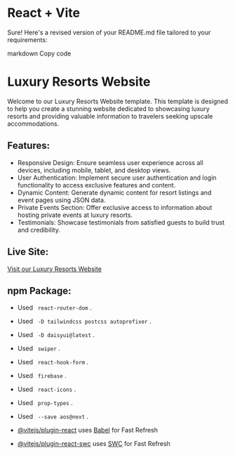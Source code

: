 # React + Vite


Sure! Here's a revised version of your README.md file tailored to your requirements:

markdown
Copy code
# Luxury Resorts Website

Welcome to our Luxury Resorts Website template. This template is designed to help you create a stunning website dedicated to showcasing luxury resorts and providing valuable information to travelers seeking upscale accommodations.

## Features:
- Responsive Design: Ensure seamless user experience across all devices, including mobile, tablet, and desktop views.
- User Authentication: Implement secure user authentication and login functionality to access exclusive features and content.
- Dynamic Content: Generate dynamic content for resort listings and event pages using JSON data.
- Private Events Section: Offer exclusive access to information about hosting private events at luxury resorts.
- Testimonials: Showcase testimonials from satisfied guests to build trust and credibility.

## Live Site:
[Visit our Luxury Resorts Website](https://real-estate-auth-d3baf.web.app)

##  npm Package:
- Used ` react-router-dom` .
- Used ` -D tailwindcss postcss autoprefixer` .
- Used ` -D daisyui@latest` .
- Used ` swiper` .
- Used ` react-hook-form` .
- Used ` firebase` .
- Used ` react-icons` .
- Used ` prop-types` .
- Used ` --save aos@next` .


- [@vitejs/plugin-react](https://github.com/vitejs/vite-plugin-react/blob/main/packages/plugin-react/README.md) uses [Babel](https://babeljs.io/) for Fast Refresh
- [@vitejs/plugin-react-swc](https://github.com/vitejs/vite-plugin-react-swc) uses [SWC](https://swc.rs/) for Fast Refresh
